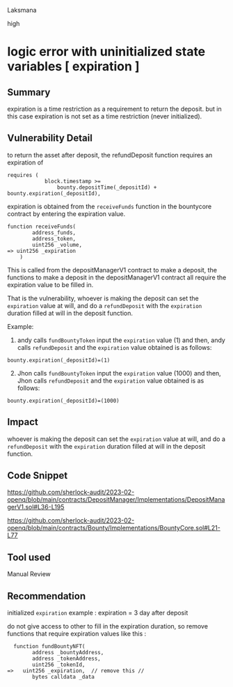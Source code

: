 Laksmana

high

# logic error with uninitialized state variables [ expiration ]

## Summary
expiration is a time restriction as a requirement to return the deposit. but in this case expiration is not set as a time restriction (never initialized).

## Vulnerability Detail
to return the asset after deposit, the refundDeposit function requires an expiration of 
```solidity
requires (
            block.timestamp >=
                bounty.depositTime(_depositId) + bounty.expiration(_depositId),
```
expiration is obtained from the ``receiveFunds`` function in the bountycore contract by entering the expiration value.
```solidity
function receiveFunds(
        address_funds,
        address_token,
        uint256 _volume,
=> uint256 _expiration
    )
 ```
This is called from the depositManagerV1 contract to make a deposit, the functions to make a deposit in the depositManagerV1 contract all require the expiration value to be filled in.

That is the vulnerability, whoever is making the deposit can set the ``expiration`` value at will, and do a ``refundDeposit`` with the ``expiration`` duration filled at will in the deposit function.

Example:
1. andy calls ``fundBountyToken`` input the ``expiration`` value (1) and then,
andy calls ``refundDeposit`` and the ``expiration`` value obtained is as follows: 
```
bounty.expiration(_depositId)=(1) 
```

2. Jhon calls ``fundBountyToken`` input the ``expiration`` value (1000) and then,
Jhon calls ``refundDeposit`` and the ``expiration`` value obtained is as follows: 
```
bounty.expiration(_depositId)=(1000) 
```

## Impact
whoever is making the deposit can set the ``expiration`` value at will, and do a ``refundDeposit`` with the ``expiration`` duration filled at will in the deposit function.
## Code Snippet
https://github.com/sherlock-audit/2023-02-openq/blob/main/contracts/DepositManager/Implementations/DepositManagerV1.sol#L36-L195

https://github.com/sherlock-audit/2023-02-openq/blob/main/contracts/Bounty/Implementations/BountyCore.sol#L21-L77
## Tool used

Manual Review

## Recommendation
initialized ``expiration`` 
example :
expiration = 3 day after deposit 

do not give access to other to fill in the expiration duration,
so remove functions that require expiration values like this :
```solidity 
  function fundBountyNFT(
        address _bountyAddress,
        address _tokenAddress,
        uint256 _tokenId,
=>   uint256 _expiration,  // remove this //
        bytes calldata _data